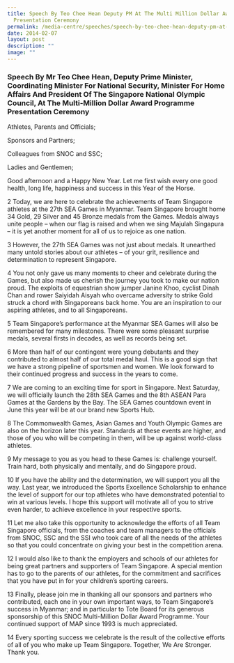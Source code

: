 ```yaml
---
title: Speech By Teo Chee Hean Deputy PM At The Multi Million Dollar Award
  Presentation Ceremony
permalink: /media-centre/speeches/speech-by-teo-chee-hean-deputy-pm-at-the-multi-million-dollar-award-ceremony/
date: 2014-02-07
layout: post
description: ""
image: ""
---
```

### **Speech By Mr Teo Chee Hean, Deputy Prime Minister, Coordinating Minister For National Security, Minister For Home Affairs And President Of The Singapore National Olympic Council, At The Multi-Million Dollar Award Programme Presentation Ceremony**

Athletes, Parents and Officials;

Sponsors and Partners;

Colleagues from SNOC and SSC;

Ladies and Gentlemen;

Good afternoon and a Happy New Year. Let me first wish every one good health, long life, happiness and success in this Year of the Horse.

2	Today, we are here to celebrate the achievements of Team Singapore athletes at the 27th SEA Games in Myanmar. Team Singapore brought home 34 Gold, 29 Silver and 45 Bronze medals from the Games. Medals always unite people – when our flag is raised and when we sing Majulah Singapura – it is yet another moment for all of us to rejoice as one nation. 

3	However, the 27th SEA Games was not just about medals. It unearthed many untold stories about our athletes – of your grit, resilience and determination to represent Singapore.

4	You not only gave us many moments to cheer and celebrate during the Games, but also made us cherish the journey you took to make our nation proud. The exploits of equestrian show jumper Janine Khoo, cyclist Dinah Chan and rower Saiyidah Aisyah who overcame adversity to strike Gold struck a chord with Singaporeans back home. You are an inspiration to our aspiring athletes, and to all Singaporeans.

5	Team Singapore’s performance at the Myanmar SEA Games will also be remembered for many milestones. There were some pleasant surprise medals, several firsts in decades, as well as records being set.

6	More than half of our contingent were young debutants and they contributed to almost half of our total medal haul. This is a good sign that we have a strong pipeline of sportsmen and women. We look forward to their continued progress and success in the years to come.

7	We are coming to an exciting time for sport in Singapore. Next Saturday, we will officially launch the 28th SEA Games and the 8th ASEAN Para Games at the Gardens by the Bay. The SEA Games countdown event in June this year will be at our brand new Sports Hub.

8	The Commonwealth Games, Asian Games and Youth Olympic Games are also on the horizon later this year.  Standards at these events are higher, and those of you who will be competing in them, will be up against world-class athletes.

9	My message to you as you head to these Games is: challenge yourself. Train hard, both physically and mentally, and do Singapore proud.

10	If you have the ability and the determination, we will support you all the way. Last year, we introduced the Sports Excellence Scholarship to enhance the level of support for our top athletes who have demonstrated potential to win at various levels. I hope this support will motivate all of you to strive even harder, to achieve excellence in your respective sports.

11	Let me also take this opportunity to acknowledge the efforts of all Team Singapore officials, from the coaches and team managers to the officials from SNOC, SSC and the SSI who took care of all the needs of the athletes so that you could concentrate on giving your best in the competition arena.

12	I would also like to thank the employers and schools of our athletes for being great partners and supporters of Team Singapore. A special mention has to go to the parents of our athletes, for the commitment and sacrifices that you have put in for your children’s sporting careers.

13	Finally, please join me in thanking all our sponsors and partners who contributed, each one in your own important ways, to Team Singapore’s success in Myanmar; and in particular to Tote Board for its generous sponsorship of this SNOC Multi-Million Dollar Award Programme. Your continued support of MAP since 1993 is much appreciated. 

14	Every sporting success we celebrate is the result of the collective efforts of all of you who make up Team Singapore. Together, We Are Stronger. Thank you.